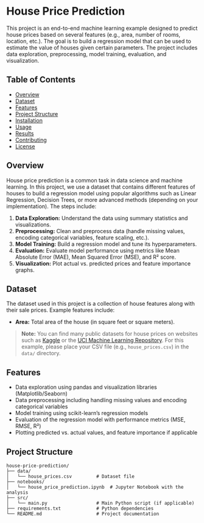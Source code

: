 # House Price Prediction

This project is an end-to-end machine learning example designed to predict house prices based on several features (e.g., area, number of rooms, location, etc.). The goal is to build a regression model that can be used to estimate the value of houses given certain parameters. The project includes data exploration, preprocessing, model training, evaluation, and visualization.

## Table of Contents

- [Overview](#overview)
- [Dataset](#dataset)
- [Features](#features)
- [Project Structure](#project-structure)
- [Installation](#installation)
- [Usage](#usage)
- [Results](#results)
- [Contributing](#contributing)
- [License](#license)

## Overview

House price prediction is a common task in data science and machine learning. In this project, we use a dataset that contains different features of houses to build a regression model using popular algorithms such as Linear Regression, Decision Trees, or more advanced methods (depending on your implementation). The steps include:

1. **Data Exploration:** Understand the data using summary statistics and visualizations.
2. **Preprocessing:** Clean and preprocess data (handle missing values, encoding categorical variables, feature scaling, etc.).
3. **Model Training:** Build a regression model and tune its hyperparameters.
4. **Evaluation:** Evaluate model performance using metrics like Mean Absolute Error (MAE), Mean Squared Error (MSE), and R² score.
5. **Visualization:** Plot actual vs. predicted prices and feature importance graphs.

## Dataset

The dataset used in this project is a collection of house features along with their sale prices. Example features include:

- **Area:** Total area of the house (in square feet or square meters).

> **Note:** You can find many public datasets for house prices on websites such as [Kaggle](https://www.kaggle.com/datasets) or the [UCI Machine Learning Repository](https://archive.ics.uci.edu/ml/datasets.php). For this example, please place your CSV file (e.g., `house_prices.csv`) in the `data/` directory.

## Features

- Data exploration using pandas and visualization libraries (Matplotlib/Seaborn)
- Data preprocessing including handling missing values and encoding categorical variables
- Model training using scikit-learn’s regression models
- Evaluation of the regression model with performance metrics (MSE, RMSE, R²)
- Plotting predicted vs. actual values, and feature importance if applicable

## Project Structure

```plaintext
house-price-prediction/
├── data/
│   └── house_prices.csv         # Dataset file
├── notebooks/
│   └── house_price_prediction.ipynb  # Jupyter Notebook with the analysis
├── src/
│   └── main.py                  # Main Python script (if applicable)
├── requirements.txt             # Python dependencies
└── README.md                    # Project documentation
